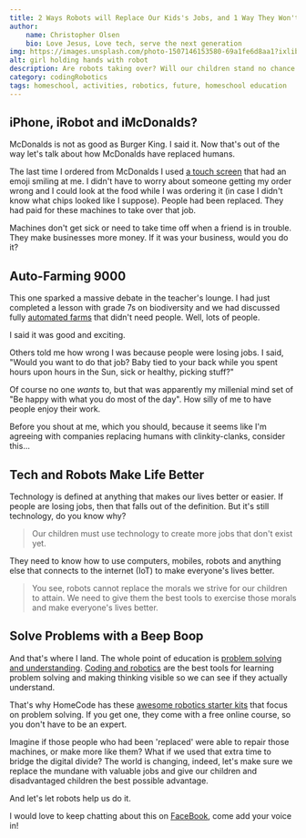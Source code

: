```yaml
---
title: 2 Ways Robots will Replace Our Kids's Jobs, and 1 Way They Won't
author:
    name: Christopher Olsen
    bio: Love Jesus, Love tech, serve the next generation
img: https://images.unsplash.com/photo-1507146153580-69a1fe6d8aa1?ixlib=rb-1.2.1&ixid=eyJhcHBfaWQiOjEyMDd9&auto=format&fit=crop&w=1350&q=80
alt: girl holding hands with robot
description: Are robots taking over? Will our children stand no chance of getting a job because AI can do it better? Yes and no. Mostly no.
category: codingRobotics
tags: homeschool, activities, robotics, future, homeschool education
---
```


## iPhone, iRobot and iMcDonalds?
McDonalds is not as good as Burger King. I said it. Now that's out of the way let's talk about how McDonalds have replaced humans.

The last time I ordered from McDonalds I used [a touch screen](https://www.sciencealert.com/no-mcdonald-s-touch-screens-are-not-contaminated-with-poop#:~:text=%22Poo%20found%20on%20every%20McDonald's%20touch%20screen%20tested.%22&text=No%2C%20there%20is%20no%20poop,live%20in%20soil%20and%20water.) that had an emoji smiling at me. I didn't have to worry about someone getting my order wrong and I could look at the food while I was ordering it (in case I didn't know what chips looked like I suppose). People had been replaced. They had paid for these machines to take over that job.

Machines don't get sick or need to take time off when a friend is in trouble. They make businesses more money. If it was your business, would you do it?

## Auto-Farming 9000
This one sparked a massive debate in the teacher's lounge. I had just completed a lesson with grade 7s on biodiversity and we had discussed fully [automated farms](https://farm.bot/) that didn't need people. Well, lots of people. 

I said it was good and exciting.

Others told me how wrong I was because people were losing jobs. I said, "Would you want to do that job? Baby tied to your back while you spent hours upon hours in the Sun, sick or healthy, picking stuff?"

Of course no one _wants_ to, but that was apparently my millenial mind set of "Be happy with what you do most of the day". How silly of me to have people enjoy their work. 

Before you shout at me, which you should, because it seems like I'm agreeing with companies replacing humans with clinkity-clanks, consider this...

## Tech and Robots Make Life Better
Technology is defined at anything that makes our lives better or easier. If people are losing jobs, then that falls out of the definition. But it's still technology, do you know why?

> Our children must use technology to create more jobs that don't exist yet.

They need to know how to use computers, mobiles, robots and anything else that connects to the internet (IoT) to make everyone's lives better.

> You see, robots cannot replace the morals we strive for our children to attain. We need to give them the best tools to exercise those morals and make everyone's lives better.

## Solve Problems with a Beep Boop
And that's where I land. The whole point of education is [problem solving and understanding](https://homecode.co.za/blog/see-understanding-analogies). [Coding and robotics](https://homecode.co.za/blog/we-dont-need-coding) are the best tools for learning problem solving and making thinking visible so we can see if they actually understand.

That's why HomeCode has these [awesome robotics starter kits](https://homecode.shop) that focus on problem solving. If you get one, they come with a free online course, so you don't have to be an expert. 

Imagine if those people who had been 'replaced' were able to repair those machines, or make more like them? What if we used that extra time to bridge the digital divide? The world is changing, indeed, let's make sure we replace the mundane with valuable jobs and give our children and disadvantaged children the best possible advantage.

And let's let robots help us do it.

I would love to keep chatting about this on [FaceBook](https://facebook.com/homecodegeorge), come add your voice in! 
